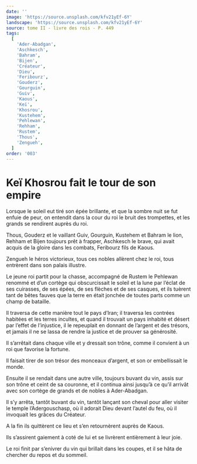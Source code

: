 ```yaml
---
date: ''
image: 'https://source.unsplash.com/kfv21yEf-6Y'
landscape: 'https://source.unsplash.com/kfv21yEf-6Y'
source: tome II - livre des rois - P. 449
tags:
  [
    'Ader-Abadgan',
    'Aschkesch',
    'Bahram',
    'Bijen',
    'Créateur',
    'Dieu',
    'Feribourz',
    'Gouderz',
    'Gourguin',
    'Guiv',
    'Kaous',
    'Keï',
    'Khosrou',
    'Kustehem',
    'Pehlewan',
    'Rehham',
    'Rustem',
    'Thous',
    'Zengueh',
  ]
order: '003'
---
```


# Keï Khosrou fait le tour de son empire

Lorsque le soleil eut tiré son épée brillante, et que la sombre nuit se fut enfuie de peur, on entendit dans la cour du roi le bruit des trompettes, et les grands se rendirent auprès du roi.

Thous, Gouderz et le vaillant Guiv, Gourguin, Kustehem et Bahram le lion, Rehham et Bijen toujours prêt à frapper, Aschkesch le brave, qui avait acquis de la gloire dans les combats, Feribourz fils de Kaous.

Zengueh le héros victorieux, tous ces nobles allèrent chez le roi, tous entrèrent dans son palais illustre.

Le jeune roi partit pour la chasse, accompagné de Rustem le Pehlewan renommé et d’un cortège qui obscurcissait le soleil et la lune par l’éclat de ses cuirasses, de ses épées, de ses flèches et de ses casques, et ils tuèrent tant de bêtes fauves que la terre en était jonchée de toutes parts comme un champ de bataille.

Il traversa de cette manière tout le pays d’Iran; il traversa les contrées habitées et les terres incultes, et quand il trouvait un pays inhabité et désert par l’effet de l’injustice, il le repeuplait en donnant de l’argent et des trésors, et jamais il ne se lassa de rendre la justice et de prouver sa générosité.

Il s’arrêtait dans chaque ville et y dressait son trône, comme il convient à un roi que favorise la fortune.

Il faisait tirer de son trésor des monceaux d’argent, et son or embellissait le monde.

Ensuite il se rendait dans une autre ville, toujours buvant du vin, assis sur son trône et ceint de sa couronne, et il continua ainsi jusqu’à ce qu’il arrivât avec son cortège de grands et de nobles à Ader-Abadgan.

Il s’y arrêta, tantôt buvant du vin, tantôt lançant son cheval pour aller visiter le temple l’Adergouschasp, où il adorait Dieu devant l’autel du feu, où il invoquait les grâces du Créateur.

A la fin ils quittèrent ce lieu et s’en retournèrent auprès de Kaous.

Ils s’assirent gaiement à coté de lui et se livrèrent entièrement à leur joie.

Le roi finit par s’enivrer du vin qui brillait dans les coupes, et il se hâta de chercher du repos et du sommeil.
